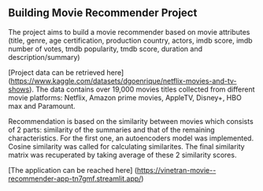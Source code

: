 ## Building Movie Recommender Project 

The project aims to build a movie recommender based on movie attributes (title, genre, age certification, production country, actors, imdb score, imdb number of votes, tmdb popularity, tmdb score, duration and description/summary)

[Project data can be retrieved here] (https://www.kaggle.com/datasets/dgoenrique/netflix-movies-and-tv-shows). The data contains over 19,000 movies titles collected from different movie platforms: Netflix, Amazon prime movies, AppleTV, Disney+, HBO max and Paramount.

Recommendation is based on the similarity between movies which consists of 2 parts: similarity of the summaries and that of the remaining characteristics. For the first one, an autoencoders model was implemented. Cosine similarity was called for calculating similarites. The final similarity matrix was recuperated by taking average of these 2 similarity scores.

[The application can be reached here] (https://vinetran-movie--recommender-app-tn7gmf.streamlit.app/)

